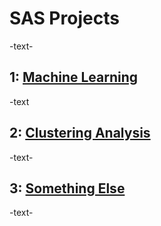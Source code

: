 # SAS Projects

-text-

## 1: [Machine Learning](.md)
-text

## 2: [Clustering Analysis](.md)
-text-   

## 3: [Something Else](.md)
-text-
